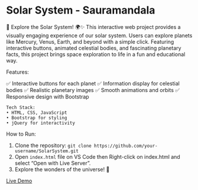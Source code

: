 # Solar System - Sauramandala
🚀 Explore the Solar System! 🌍✨
This interactive web project provides a visually engaging experience of our solar system. Users can explore planets like Mercury, Venus, Earth, and beyond with a simple click. Featuring interactive buttons, animated celestial bodies, and fascinating planetary facts, this project brings space exploration to life in a fun and educational way.

Features:

✅ Interactive buttons for each planet
✅ Information display for celestial bodies
✅ Realistic planetary images
✅ Smooth animations and orbits
✅ Responsive design with Bootstrap

```
Tech Stack:
• HTML, CSS, JavaScript
• Bootstrap for styling
• jQuery for interactivity
```

How to Run:
1. Clone the repository: `git clone https://github.com/your-username/SolarSystem.git`
2. Open `index.html` file on VS Code then Right-click on index.html and select “Open with Live Server”.
3. Explore the wonders of the universe! 🌌

[Live Demo](https://sauramandala.netlify.app)
